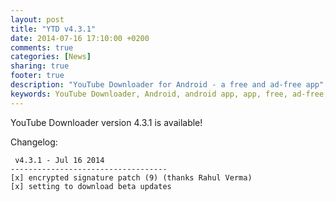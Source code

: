 ```yaml
---
layout: post
title: "YTD v4.3.1"
date: 2014-07-16 17:10:00 +0200
comments: true
categories: [News]
sharing: true
footer: true
description: "YouTube Downloader for Android - a free and ad-free app"
keywords: YouTube Downloader, Android, android app, app, free, ad-free, no ads, dentex, video, YouTube, downloader, audio, ffmpeg, video, extractions, conversion, mp3, hd, 1080p, 720p
---
```

YouTube Downloader version 4.3.1 is available!

Changelog:

     v4.3.1 - Jul 16 2014
    -----------------------------------
    [x] encrypted signature patch (9) (thanks Rahul Verma)
    [x] setting to download beta updates
